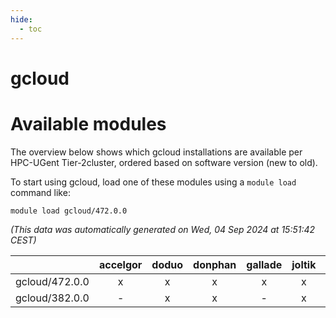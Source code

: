 ```yaml
---
hide:
  - toc
---
```


gcloud
======

# Available modules


The overview below shows which gcloud installations are available per HPC-UGent Tier-2cluster, ordered based on software version (new to old).

To start using gcloud, load one of these modules using a `module load` command like:

```shell
module load gcloud/472.0.0
```

*(This data was automatically generated on Wed, 04 Sep 2024 at 15:51:42 CEST)*  

| |accelgor|doduo|donphan|gallade|joltik|shinx|skitty|
| :---: | :---: | :---: | :---: | :---: | :---: | :---: | :---: |
|gcloud/472.0.0|x|x|x|x|x|x|x|
|gcloud/382.0.0|-|x|x|-|x|-|x|
